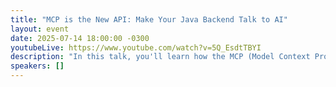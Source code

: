 ```yaml
---
title: "MCP is the New API: Make Your Java Backend Talk to AI"
layout: event
date: 2025-07-14 18:00:00 -0300
youtubeLive: https://www.youtube.com/watch?v=5Q_EsdtTBYI
description: "In this talk, you'll learn how the MCP (Model Context Protocol) enables Java backends to practically and intelligently communicate with large language models like GPT. We'll explore fundamental concepts, build an MCP server and client in Java using Spring AI, and understand how this approach can transform your backend into an intelligent agent capable of executing business logic with natural language commands. Ideal for anyone looking to connect Java with the future of AI."
speakers: []
---
```


